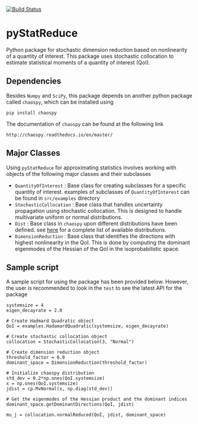 [![Build Status](https://travis-ci.com/OptimalDesignLab/pyStatReduce.svg?branch=multiple_qoi)](https://travis-ci.com/OptimalDesignLab/pyStatReduce)

# pyStatReduce

Python package for stochastic dimension reduction based on nonlinearity of a
quantity of interest. This package uses stochastic collocation to estimate
statistical moments of a quantity of interest (QoI).

## Dependencies
Besides `Numpy` and `SciPy`, this package depends on another python package
called `chaospy`, which can be installed using

```
pip install chaospy
```

The documentation of `chaospy` can be found at the following link
```
http://chaospy.readthedocs.io/en/master/
```

## Major Classes

Using `pyStatReduce` for approximating statistics involves working with objects
of the following major classes and their subclasses

* `QuantityOfInterest` : Base class for creating subclasses for a specific
  quantity of interest. examples of subclasses of `QuantityOfInterest` can be
  found in `src/examples` directory
* `StochasticCollocation` : Base class that handles uncertainty propagation
  using stochastic collocation. This is designed to handle multivariate uniform
  or normal distributions.
* `Dist` : Base class in `chaospy` upon different distributions have been defined.
  see [here](http://chaospy.readthedocs.io/en/master/distributions.html) for a
  complete list of available distributions.
* `DimensionReduction` : Base class that identifies the directions with highest
  nonlinearity in the QoI. This is done by computing the dominant eigenmodes of
  the Hessian of the QoI in the isoprobabilistic space.

## Sample script

A sample script for using the package has been provided below. However, the user
is recommended to look in the `test` to see the latest API for the package

```
systemsize = 4
eigen_decayrate = 2.0

# Create Hadmard Quadratic object
QoI = examples.HadamardQuadratic(systemsize, eigen_decayrate)

# Create stochastic collocation object
collocation = StochasticCollocation(3, "Normal")

# Create dimension reduction object
threshold_factor = 0.9
dominant_space = DimensionReduction(threshold_factor)

# Initialize chaospy distribution
std_dev = 0.2*np.ones(QoI.systemsize)
x = np.ones(QoI.systemsize)
jdist = cp.MvNormal(x, np.diag(std_dev))

# Get the eigenmodes of the Hessian product and the dominant indices
dominant_space.getDominantDirections(QoI, jdist)

mu_j = collocation.normalReduced(QoI, jdist, dominant_space)
```
